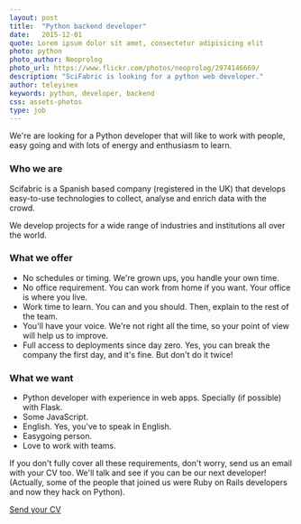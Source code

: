 ```yaml
---
layout: post
title:  "Python backend developer"
date:   2015-12-01 
quote: Lorem ipsum dolor sit amet, consectetur adipisicing elit
photo: python
photo_author: Neoprolog
photo_url: https://www.flickr.com/photos/neoprolog/2974146669/
description: "SciFabric is looking for a python web developer."
author: teleyinex
keywords: python, developer, backend
css: assets-photos
type: job
---
```


We're are looking for a Python developer that will like to work with people, easy going
and with lots of energy and enthusiasm to learn.

### Who we are

Scifabric is a Spanish based company (registered in the UK) that develops easy-to-use technologies to collect, analyse and enrich data with the crowd. 

We develop projects for a wide range of industries and  institutions all over the world. 


### What we offer

 * No schedules or timing. We're grown ups, you handle your own time. 
 * No office requirement. You can work from home if you want. Your office is where you live.
 * Work time to learn. You can and you should. Then, explain to the rest of the team.
 * You'll have your voice. We're not right all the time, so your point of view will help us to improve. 
 * Full access to deployments since day zero. Yes, you can break the company the first day, and it's fine. But don't do it twice!

### What we want

 * Python developer with experience in web apps. Specially (if possible) with Flask.
 * Some JavaScript.
 * English. Yes, you've to speak in English.
 * Easygoing person.
 * Love to work with teams.

If you don't fully cover all these requirements, don't worry, send us an email with your CV too. We'll talk and see
if you can be our next developer! (Actually, some of the people that joined us were Ruby on Rails developers and now
they hack on Python).

<a href="mailto:daniel@scifabric.com?subject=Backend developer position">Send your CV</a>
